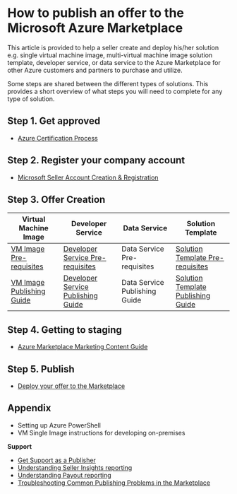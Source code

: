 <properties
   pageTitle="How to publish an offer to the Marketplace | Microsoft Azure"
   description="This describes the steps a seller has to follow to sell a Virtual Machine Image, Template or Service in the Azure Marketplace"
   services="marketplace-publishing"
   documentationCenter=""
   authors="HannibalSII"
   manager=""
   editor=""/>

<tags
   ms.service="required"
   ms.devlang="may be required"
   ms.topic="article"
   ms.tgt_pltfrm="may be required"
   ms.workload="na"
   ms.date="09/25/2015"
   ms.author="hascipio" />

# How to publish an offer to the Microsoft Azure Marketplace
This article is provided to help a seller create and deploy his/her solution e.g. single virtual machine image, multi-virtual machine image solution template, developer service, or data service to the Azure Marketplace for other Azure customers and partners to purchase and utilize.

Some steps are shared between the different types of solutions. This provides a short overview of what steps you will need to complete for any type of solution.

## Step 1. Get approved
- [Azure Certification Process][link-certification]

## Step 2. Register your company account
- [Microsoft Seller Account Creation & Registration][link-accts]

## Step 3. Offer Creation

| Virtual Machine Image | Developer Service | Data Service | Solution Template |
|-----|-----|-----|-----|
| [VM Image Pre-requisites][link-single-vm-prereq] | [Developer Service Pre-requisites][link-devsvc-prereq] | Data Service Pre-requisites  | [Solution Template Pre-requisites][link-multi-vm-prereq] |
| [VM Image Publishing Guide][link-single-vm] | [Developer Service Publishing Guide][link-devsvc] | Data Service Publishing Guide | [Solution Template Publishing Guide][link-multi-vm] |

## Step 4. Getting to staging
- [Azure Marketplace Marketing Content Guide][link-pushstaging]

## Step 5. Publish
- [Deploy your offer to the Marketplace][link-pushprod]

## Appendix
- Setting up Azure PowerShell
- VM Single Image instructions for developing on-premises

**Support**
- [Get Support as a Publisher][suppt-general]
- [Understanding Seller Insights reporting][suppt-rpt-insights]
- [Understanding Payout reporting][suppt-rpt-payouts]
- [Troubleshooting Common Publishing Problems in the Marketplace][suppt-common]

[suppt-general]:marketplace-publishing-get-publisher-support.md
[suppt-rpt-insights]:marketplace-publishing-report-seller-insights.md
[suppt-rpt-payouts]:marketplace-publishing-report-payout.md
[suppt-common]:marketplace-publishing-support-common-issues.md
[link-certification]:marketplace-publishing-azure-certification.md
[link-accts]:marketplace-publishing-accounts-creation-registration.md
[link-single-vm]:marketplace-publishing-vm-image-creation.md
[link-single-vm-prereq]:marketplace-publishing-vm-image-creation-prerequisites.md
[link-multi-vm]:marketplace-publishing-solution-template-creation.md
[link-multi-vm-prereq]:marketplace-publishing-solution-template-creation-prerequisites.md
[link-datasvc]:marketplace-publishing-data-service-creation.md
[link-datasvc-prereq]:marketplace-publishing-data-service-creation-prerequisites.md
[link-devsvc]:marketplace-publishing-dev-service-creation.md
[link-devsvc-prereq]:marketplace-publishing-dev-service-creation-prerequisites.md
[link-pushstaging]:marketplace-publishing-push-to-staging.md
[link-pushprod]:marketplace-publishing-push-to-production.md
